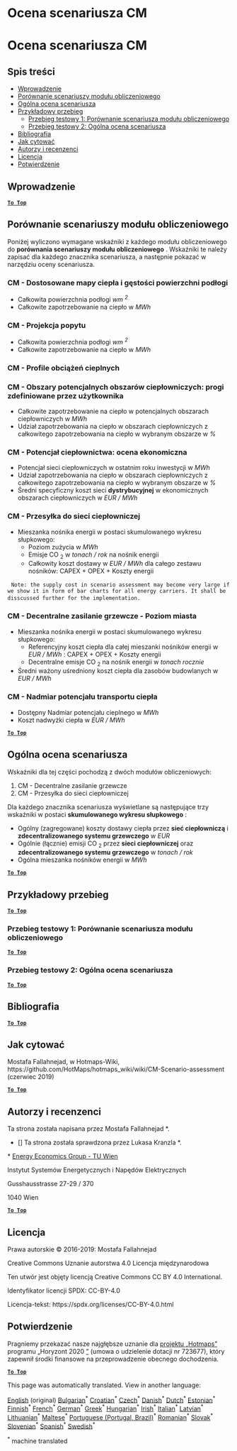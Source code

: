 <h1> <a class="anchor" id="cm-scenario-assessment" href="#cm-scenario-assessment"><i class="fa fa-link"></i></a> Ocena scenariusza CM </h1><h1> <a class="anchor" id="cm-scenario-assessment" href="#cm-scenario-assessment"><i class="fa fa-link"></i></a> Ocena scenariusza CM </h1><h2> <a class="anchor" id="table-of-contents" href="#table-of-contents"><i class="fa fa-link"></i></a> Spis treści </h2><ul><li> <a href="#introduction">Wprowadzenie</a> </li><li> <a href="#calculation-module-scenario-comparison">Porównanie scenariuszy modułu obliczeniowego</a> </li><li> <a href="#overall-scenario-assessment">Ogólna ocena scenariusza</a> </li><li> <a href="#sample-run">Przykładowy przebieg</a> <ul><li> <a href="#test-run-1-calculation-module-scenario-comparison">Przebieg testowy 1: Porównanie scenariusza modułu obliczeniowego</a> </li><li> <a href="#test-run-2-overall-scenario-assessment">Przebieg testowy 2: Ogólna ocena scenariusza</a> </li></ul></li><li> <a href="#references">Bibliografia</a> </li><li> <a href="#how-to-cite">Jak cytować</a> </li><li> <a href="#authors-and-reviewers">Autorzy i recenzenci</a> </li><li> <a href="#license">Licencja</a> </li><li> <a href="#acknowledgement">Potwierdzenie</a> </li></ul><h2> <a class="anchor" id="introduction" href="#introduction"><i class="fa fa-link"></i></a> Wprowadzenie </h2><p><ins> <code><strong><a href="#table-of-contents">To Top</a></strong></code> </ins> </p><h2> <a class="anchor" id="calculation-module-scenario-comparison" href="#calculation-module-scenario-comparison"><i class="fa fa-link"></i></a> Porównanie scenariuszy modułu obliczeniowego </h2><p> Poniżej wyliczono wymagane wskaźniki z każdego modułu obliczeniowego do <strong>porównania scenariuszy modułu obliczeniowego</strong> . Wskaźniki te należy zapisać dla każdego znacznika scenariusza, a następnie pokazać w narzędziu oceny scenariusza. </p><h3> <a class="anchor" id="cm---customized-heat-and-floor-area-density-maps" href="#cm---customized-heat-and-floor-area-density-maps"><i class="fa fa-link"></i></a> CM - Dostosowane mapy ciepła i gęstości powierzchni podłogi </h3><ul><li> Całkowita powierzchnia podłogi <em><em>wm <sup>2</sup></em></em> </li><li> Całkowite zapotrzebowanie na ciepło w <em><em>MWh</em></em> </li></ul><h3> <a class="anchor" id="cm---demand-projection" href="#cm---demand-projection"><i class="fa fa-link"></i></a> CM - Projekcja popytu </h3><ul><li> Całkowita powierzchnia podłogi <em><em>wm <sup>2</sup></em></em> </li><li> Całkowite zapotrzebowanie na ciepło w <em><em>MWh</em></em> </li></ul><h3> <a class="anchor" id="cm---heat-load-profiles" href="#cm---heat-load-profiles"><i class="fa fa-link"></i></a> CM - Profile obciążeń cieplnych </h3><h3> <a class="anchor" id="cm---district-heating-potential-areas--user-defined-thresholds" href="#cm---district-heating-potential-areas--user-defined-thresholds"><i class="fa fa-link"></i></a> CM - Obszary potencjalnych obszarów ciepłowniczych: progi zdefiniowane przez użytkownika </h3><ul><li> Całkowite zapotrzebowanie na ciepło w potencjalnych obszarach ciepłowniczych w <em><em>MWh</em></em> </li><li> Udział zapotrzebowania na ciepło w obszarach ciepłowniczych z całkowitego zapotrzebowania na ciepło w wybranym obszarze w <em><em>%</em></em> </li></ul><h3> <a class="anchor" id="cm---district-heating-potential--economic-assessment" href="#cm---district-heating-potential--economic-assessment"><i class="fa fa-link"></i></a> CM - Potencjał ciepłownictwa: ocena ekonomiczna </h3><ul><li> Potencjał sieci ciepłowniczych w ostatnim roku inwestycji w <em><em>MWh</em></em> </li><li> Udział zapotrzebowania na ciepło w obszarach ciepłowniczych z całkowitego zapotrzebowania na ciepło w wybranym obszarze w <em><em>%</em></em> </li><li> Średni specyficzny koszt sieci <strong>dystrybucyjnej</strong> w ekonomicznych obszarach ciepłowniczych w <em><em>EUR / MWh</em></em> </li></ul><h3> <a class="anchor" id="cm---district-heating-supply-dispatch" href="#cm---district-heating-supply-dispatch"><i class="fa fa-link"></i></a> CM - Przesyłka do sieci ciepłowniczej </h3><ul><li> Mieszanka nośnika energii w postaci skumulowanego wykresu słupkowego: <ul><li> Poziom zużycia w <em><em>MWh</em></em> </li><li> Emisje CO <sub>2</sub> w <em><em>tonach / rok</em></em> na nośnik energii </li><li> Całkowity koszt dostawy w <em><em>EUR / MWh</em></em> dla całego zestawu nośników: CAPEX + OPEX + Koszty energii </li></ul></li></ul><pre> <code>Note: the supply cost in scenario assessment may become very large if we show it in form of bar charts for all energy carriers. It shall be disscussed further for the implementation.</code> </pre><h3> <a class="anchor" id="cm---decentral-heating-supply---city-level" href="#cm---decentral-heating-supply---city-level"><i class="fa fa-link"></i></a> CM - Decentralne zasilanie grzewcze - Poziom miasta </h3><ul><li> Mieszanka nośnika energii w postaci skumulowanego wykresu słupkowego: <ul><li> Referencyjny koszt ciepła dla całej mieszanki nośników energii w <em><em>EUR / MWh</em></em> : CAPEX + OPEX + Koszty energii </li><li> Decentralne emisje CO <sub>2</sub> na nośnik energii w <em><em>tonach rocznie</em></em> </li></ul></li><li> Średni ważony uśredniony koszt ciepła dla zasobów budowlanych w <em><em>EUR / MWh</em></em> </li></ul><h3> <a class="anchor" id="cm---excess-heat-transport-potential" href="#cm---excess-heat-transport-potential"><i class="fa fa-link"></i></a> CM - Nadmiar potencjału transportu ciepła </h3><ul><li> Dostępny Nadmiar potencjału cieplnego w <em><em>MWh</em></em> </li><li> Koszt nadwyżki ciepła w <em><em>EUR / MWh</em></em> </li></ul><p><ins> <code><strong><a href="#table-of-contents">To Top</a></strong></code> </ins> </p><h2> <a class="anchor" id="overall-scenario-assessment" href="#overall-scenario-assessment"><i class="fa fa-link"></i></a> Ogólna ocena scenariusza </h2><p> Wskaźniki dla tej części pochodzą z dwóch modułów obliczeniowych: </p><ol><li> CM - Decentralne zasilanie grzewcze </li><li> CM - Przesyłka do sieci ciepłowniczej </li></ol><p> Dla każdego znacznika scenariusza wyświetlane są następujące trzy wskaźniki w postaci <strong>skumulowanego wykresu słupkowego</strong> : </p><ul><li> Ogólny (zagregowane) koszty dostawy ciepła przez <strong>sieć ciepłowniczą</strong> i <strong>zdecentralizowanego systemu grzewczego</strong> w <em><em>EUR</em></em> </li><li> Ogólnie (łącznie) emisji CO <sub>2</sub> przez <strong>sieci ciepłowniczej</strong> oraz <strong>zdecentralizowanego systemu grzewczego</strong> w <em><em>tonach / rok</em></em> </li><li> Ogólna mieszanka nośników energii w <em><em>MWh</em></em> </li></ul><p><ins> <code><strong><a href="#table-of-contents">To Top</a></strong></code> </ins> </p><h2> <a class="anchor" id="sample-run" href="#sample-run"><i class="fa fa-link"></i></a> Przykładowy przebieg </h2><p><ins> <code><strong><a href="#table-of-contents">To Top</a></strong></code> </ins> </p><h3> <a class="anchor" id="test-run-1--calculation-module-scenario-comparison" href="#test-run-1--calculation-module-scenario-comparison"><i class="fa fa-link"></i></a> Przebieg testowy 1: Porównanie scenariusza modułu obliczeniowego </h3><p><ins> <code><strong><a href="#table-of-contents">To Top</a></strong></code> </ins> </p><h3> <a class="anchor" id="test-run-2--overall-scenario-assessment" href="#test-run-2--overall-scenario-assessment"><i class="fa fa-link"></i></a> Przebieg testowy 2: Ogólna ocena scenariusza </h3><p><ins> <code><strong><a href="#table-of-contents">To Top</a></strong></code> </ins> </p><h2> <a class="anchor" id="references" href="#references"><i class="fa fa-link"></i></a> Bibliografia </h2><p><ins> <code><strong><a href="#table-of-contents">To Top</a></strong></code> </ins> </p><h2> <a class="anchor" id="how-to-cite" href="#how-to-cite"><i class="fa fa-link"></i></a> Jak cytować </h2><p> Mostafa Fallahnejad, w Hotmaps-Wiki, https://github.com/HotMaps/hotmaps_wiki/wiki/CM-Scenario-assessment (czerwiec 2019) </p><p><ins> <code><strong><a href="#table-of-contents">To Top</a></strong></code> </ins> </p><h2> <a class="anchor" id="authors-and-reviewers" href="#authors-and-reviewers"><i class="fa fa-link"></i></a> Autorzy i recenzenci </h2><p> Ta strona została napisana przez Mostafa Fallahnejad *. </p><ul><li> [] Ta strona została sprawdzona przez Lukasa Kranzla *. </li></ul><p> * <a href="https://eeg.tuwien.ac.at/">Energy Economics Group - TU Wien</a> </p><p> Instytut Systemów Energetycznych i Napędów Elektrycznych </p><p> Gusshausstrasse 27-29 / 370 </p><p> 1040 Wien </p><p><ins> <code><strong><a href="#table-of-contents">To Top</a></strong></code> </ins> </p><h2> <a class="anchor" id="license" href="#license"><i class="fa fa-link"></i></a> Licencja </h2><p> Prawa autorskie © 2016-2019: Mostafa Fallahnejad </p><p> Creative Commons Uznanie autorstwa 4.0 Licencja międzynarodowa </p><p> Ten utwór jest objęty licencją Creative Commons CC BY 4.0 International. </p><p> Identyfikator licencji SPDX: CC-BY-4.0 </p><p> Licencja-tekst: https://spdx.org/licenses/CC-BY-4.0.html </p><h2> <a class="anchor" id="acknowledgement" href="#acknowledgement"><i class="fa fa-link"></i></a> Potwierdzenie </h2><p> Pragniemy przekazać nasze najgłębsze uznanie dla <a href="https://www.hotmaps-project.eu">projektu „Hotmaps”</a> programu „Horyzont 2020 <a href="https://www.hotmaps-project.eu">”</a> (umowa o udzielenie dotacji nr 723677), który zapewnił środki finansowe na przeprowadzenie obecnego dochodzenia. </p><p><ins> <code><strong><a href="#table-of-contents">To Top</a></strong></code> </ins> </p>
<!--- THIS IS A SUPER UNIQUE IDENTIFIER -->

This page was automatically translated. View in another language:

[English](../en/CM-Scenario-assessment) (original) [Bulgarian](../bg/CM-Scenario-assessment)<sup>\*</sup> [Croatian](../hr/CM-Scenario-assessment)<sup>\*</sup> [Czech](../cs/CM-Scenario-assessment)<sup>\*</sup> [Danish](../da/CM-Scenario-assessment)<sup>\*</sup> [Dutch](../nl/CM-Scenario-assessment)<sup>\*</sup> [Estonian](../et/CM-Scenario-assessment)<sup>\*</sup> [Finnish](../fi/CM-Scenario-assessment)<sup>\*</sup> [French](../fr/CM-Scenario-assessment)<sup>\*</sup> [German](../de/CM-Scenario-assessment)<sup>\*</sup> [Greek](../el/CM-Scenario-assessment)<sup>\*</sup> [Hungarian](../hu/CM-Scenario-assessment)<sup>\*</sup> [Irish](../ga/CM-Scenario-assessment)<sup>\*</sup> [Italian](../it/CM-Scenario-assessment)<sup>\*</sup> [Latvian](../lv/CM-Scenario-assessment)<sup>\*</sup> [Lithuanian](../lt/CM-Scenario-assessment)<sup>\*</sup> [Maltese](../mt/CM-Scenario-assessment)<sup>\*</sup>  [Portuguese (Portugal, Brazil)](../pt/CM-Scenario-assessment)<sup>\*</sup> [Romanian](../ro/CM-Scenario-assessment)<sup>\*</sup> [Slovak](../sk/CM-Scenario-assessment)<sup>\*</sup> [Slovenian](../sl/CM-Scenario-assessment)<sup>\*</sup> [Spanish](../es/CM-Scenario-assessment)<sup>\*</sup> [Swedish](../sv/CM-Scenario-assessment)<sup>\*</sup> 

<sup>\*</sup> machine translated
